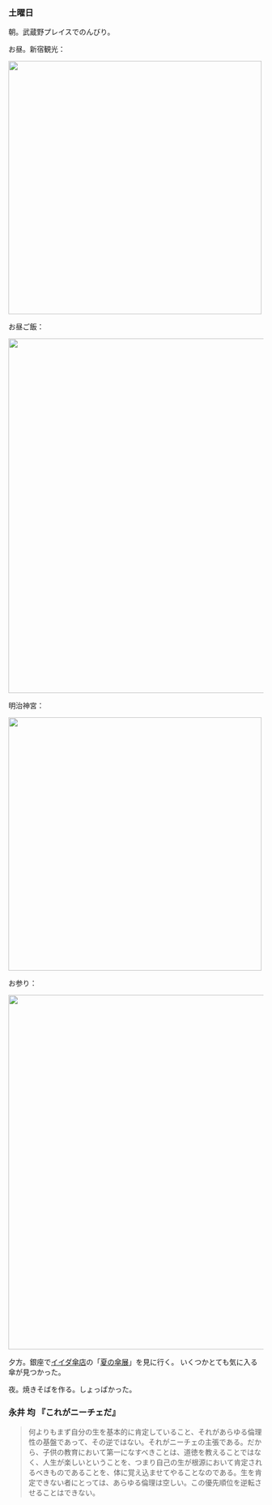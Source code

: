 ### 土曜日

朝。武蔵野プレイスでのんびり。

お昼。新宿観光：

<img src="https://i.imgur.com/X22mkbt.jpg" width="500">

お昼ご飯：

<img src="https://i.imgur.com/NIfcgJX.jpg" width="700">

明治神宮：

<img src="https://i.imgur.com/JhtBSPB.jpg" width="500">

お参り：

<img src="https://i.imgur.com/426Rb0A.jpg" width="700">

夕方。銀座で[イイダ傘店](http://iida-kasaten.jp/)の「[夏の傘展](http://iida-kasaten.jp/archives/7511)」を見に行く。
いくつかとても気に入る傘が見つかった。

夜。焼きそばを作る。しょっぱかった。

### 永井 均 『これがニーチェだ』

> 何よりもまず自分の生を基本的に肯定していること、それがあらゆる倫理性の基盤であって、その逆ではない。それがニーチェの主張である。だから、子供の教育において第一になすべきことは、道徳を教えることではなく、人生が楽しいということを、つまり自己の生が根源において肯定されるべきものであることを、体に覚え込ませてやることなのである。生を肯定できない者にとっては、あらゆる倫理は空しい。この優先順位を逆転させることはできない。